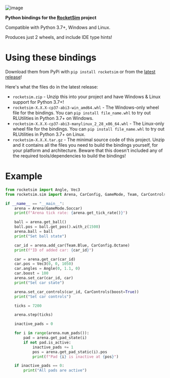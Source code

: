 ![image](https://user-images.githubusercontent.com/36944229/219303954-7267bce1-b7c5-4f15-881c-b9545512e65b.png)

**Python bindings for the [RocketSim](https://github.com/ZealanL/RocketSim) project**

Compatible with Python 3.7+, Windows and Linux.

Produces just 2 wheels, and include IDE type hints!

# Using these bindings

Download them from PyPi with `pip install rocketsim` or from the [latest release](https://github.com/VirxEC/rocketsim-py/releases)!

Here's what the files do in the latest release:
 - `rocketsim.zip` - Unzip this into your project and have Windows & Linux support for Python 3.7+!
 - `rocketsim-X.X.X-cp37-abi3-win_amd64.whl` - The Windows-only wheel file for the bindings. You can `pip install file_name.whl` to try out RLUtilities in Python 3.7+ on Windows.
 - `rocketsim-X.X.X-cp37-abi3-manylinux_2_28_x86_64.whl` - The Linux-only wheel file for the bindings. You can `pip install file_name.whl` to try out RLUtilities in Python 3.7+ on Linux.
 - `rocketsim-X.X.X.tar.gz` - The minimal source code of this project. Unzip and it contains all the files you need to build the bindings yourself, for your platform and architecture. Beware that this doesn't included any of the required tools/dependencies to build the bindings!

# Example

```python
from rocketsim import Angle, Vec3
from rocketsim.sim import Arena, CarConfig, GameMode, Team, CarControls

if __name__ == "__main__":
    arena = Arena(GameMode.Soccar)
    print(f"Arena tick rate: {arena.get_tick_rate()}")

    ball = arena.get_ball()
    ball.pos = ball.get_pos().with_z(1500)
    arena.ball = ball
    print("Set ball state")

    car_id = arena.add_car(Team.Blue, CarConfig.Octane)
    print(f"ID of added car: {car_id}")

    car = arena.get_car(car_id)
    car.pos = Vec3(0, 0, 1050)
    car.angles = Angle(0, 1.1, 0)
    car.boost = 100
    arena.set_car(car_id, car)
    print("Set car state")

    arena.set_car_controls(car_id, CarControls(boost=True))
    print("Set car controls")

    ticks = 7200

    arena.step(ticks)

    inactive_pads = 0

    for i in range(arena.num_pads()):
        pad = arena.get_pad_state(i)
        if not pad.is_active:
            inactive_pads += 1
            pos = arena.get_pad_static(i).pos
            print(f"Pad {i} is inactive at {pos}")

    if inactive_pads == 0:
        print("All pads are active")
```
